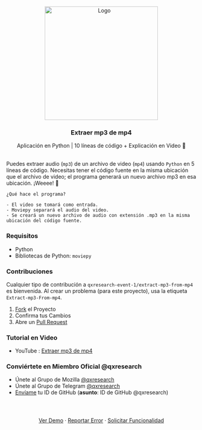 <br />
<p align="center">
  <a href="https://www.youtube.com/channel/UCX7oe66V8zyFpAJyMfPL9VA   ">
    <img width="300px" src="https://github.com/xiaowuc2/xiaowuc2/blob/master/source/qxr/casssate.gif   " alt="Logo">
  </a>

  <h3 align="center">Extraer mp3 de mp4</h3>

  <p align="center">
    Aplicación en Python | 10 líneas de código + Explicación en Video 🧭
    <br>
    <br />
  </p>
</p>

Puedes extraer audio (``mp3``) de un archivo de video (``mp4``) usando `Python` en 5 líneas de código. Necesitas tener el código fuente en la misma ubicación que el archivo de video; el programa generará un nuevo archivo mp3 en esa ubicación. ¡Weeee! 🎉

```
¿Qué hace el programa?

- El video se tomará como entrada.
- Moviepy separará el audio del video.
- Se creará un nuevo archivo de audio con extensión .mp3 en la misma ubicación del código fuente.
```

### Requisitos

* Python
* Bibliotecas de Python: `moviepy`

### Contribuciones

Cualquier tipo de contribución a `qxresearch-event-1/extract-mp3-from-mp4` es bienvenida. Al crear un problema (para este proyecto), usa la etiqueta `Extract-mp3-From-mp4`.

1. [Fork](https://github.com/qxresearch/qxresearch-event-1/fork   ) el Proyecto
2. Confirma tus Cambios
3. Abre un [Pull Request](https://github.com/qxresearch/qxresearch-event-1/pulls   )

### Tutorial en Video

* YouTube : [Extraer mp3 de mp4](https://youtu.be/Wu4hR_pRn6k   )

### Conviértete en Miembro Oficial @qxresearch

* Únete al Grupo de Mozilla [@qxresearch](https://community.mozilla.org/en/groups/qx-research/   )
* Únete al Grupo de Telegram [@qxresearch](https://t.me/qxresearch   )
* <a href = "mailto: rohitmandal814566@gmail.com">Envíame</a> tu ID de GitHub (**asunto**: ID de GitHub @qxresearch)


<h3 align="center"></h3>

  <p align="center">
    <br>
    <br/>
    <a href="https://youtu.be/Wu4hR_pRn6k   ">Ver Demo</a>
    ·
    <a href="https://github.com/qxresearch/qxresearch-event-1/issues   ">Reportar Error</a>
    ·
    <a href="https://github.com/qxresearch/qxresearch-event-1/issues   ">Solicitar Funcionalidad</a>
    <br>
    <br />
  </p>
</p>
